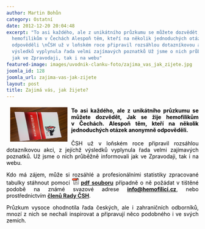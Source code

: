 ```yaml
---
author: Martin Bohůn
category: Ostatní
date: 2012-12-20 20:04:48
excerpt: "To asi každého, ale z unikátního průzkumu se můžete dozvědět, Jak se žije
  hemofilikům v Čechách Alespoň těm, kteří na několik jednoduchých otázek anonymně
  odpověděli \nČSH už v loňském roce připravil rozsáhlou dotazníkovou akci, z jejíchž
  výsledků vyplynula řada velmi zajímavých poznatků Už jsme o nich průběžně informovali
  jak ve Zpravodaji, tak i na webu"
featured-image: images/uvodnik-clanku-foto/zajima_vas_jak_zijete.jpg
joomla_id: 128
joomla_url: zajima-vas-jak-zijete
layout: post
title: Zajimá vás, jak žijete?
---
```


<h4 style="text-align: justify;"><img src="images/uvodnik-clanku-foto/zajima_vas_jak_zijete.jpg" border="0" width="150" height="90" style="float: left; margin-left: 10px; margin-right: 10px;" /><span style="color: #000000;">To asi každého, ale z unikátního průzkumu se můžete dozvědět, Jak se žije hemofilikům v Čechách. Alespoň těm, kteří na několik jednoduchých otázek anonymně odpověděli. </span></h4>
<p style="text-align: justify;"><span style="color: #000000;">ČSH už v loňském roce připravil rozsáhlou dotazníkovou akci, z jejíchž výsledků vyplynula řada velmi zajímavých poznatků. Už jsme o nich průběžně informovali jak ve Zpravodaji, tak i na webu.</span></p>

<p style="text-align: justify;"><span style="color: #000000;">Kdo má zájem, může si rozsáhlé a profesionálními statistiky zpracované tabulky stáhnout pomocí </span><strong><a href="images/dokumenty-pdf-doc/brozura_jak_se_zije_ceskym_hemofilikum.pdf" target="_blank" title="Brožura"><img src="images/Ikony/ikona_pdf.jpg" border="0" alt="Jak se žije českým hemofilikům" title="Jak se žije českým hemofilikům" width="18" height="18" /></a> </strong><strong><a href="images/dokumenty-pdf-doc/brozura_jak_se_zije_ceskym_hemofilikum.pdf" target="_blank" title="Brožura">pdf souboru</a></strong><span style="color: #000000;"> případně o ně požádat v tištěné podobě na známé svazové adrese</span> <strong><span style="color: #000000;"><a href="mailto:info@hemofilici.cz"><span style="color: #000000;">info@hemofilici.cz</span></a></span></strong>, <span style="color: #000000;">nebo prostřednictvím </span><strong><a href="index.php/cs/accordion-a/rada-csh" target="_blank" title="Rada ČSH">členů Rady ČSH</a></strong><span style="color: #000000;">.</span></p>
<p style="text-align: justify;"><span style="color: #000000;">Průzkum vysoce ohodnotila řada českých, ale i zahraničních odborníků, mnozí z nich se nechali inspirovat a připravují něco podobného i ve svých zemích.</span></p>